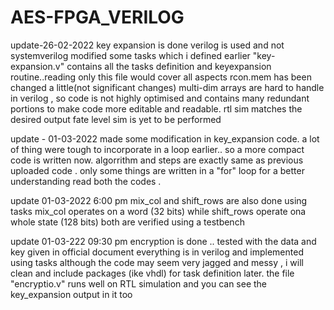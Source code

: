 # AES-FPGA_VERILOG
update-26-02-2022
key expansion is done
verilog is used and not systemverilog
modified some tasks which i defined earlier
"key-expansion.v" contains all the tasks definition and keyexpansion routine..reading only this file would cover all aspects
rcon.mem has been changed a little(not significant changes)
multi-dim arrays are hard to handle in verilog , so code is not highly optimised and contains many redundant portions to make code more editable and readable.
rtl sim matches the desired output
fate level sim is yet to be performed

update - 01-03-2022
made some modification in key_expansion code.
a lot of thing were tough to incorporate in a loop earlier..
so a more compact code is written now. algorrithm and steps are exactly same as previous uploaded code . only some things are written in a "for" loop
for a better understanding read both the codes .


update 01-03-2022  6:00 pm
mix_col and shift_rows are also done using tasks 
mix_col operates on a word (32 bits) while shift_rows operate ona whole state (128 bits)
both are verified using a testbench


update 01-03-222 09:30 pm
encryption is done ..
tested with the data and key given in official document
everything is in verilog and implemented using tasks
although the code may seem very jagged and messy , i will clean and include packages (ike vhdl) for task definition later.
the file "encryptio.v" runs well on RTL simulation and you can see the key_expansion output in it too
